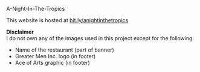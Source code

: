 A-Night-In-The-Tropics

This website is hosted at [bit.ly/anightinthetropics](bit.ly/anightinthetropics)

**Disclaimer**  
I do not own any of the images used in this project except for the following:
  * Name of the restaurant (part of banner)
  * Greater Men Inc. logo (in footer)
  * Ace of Arts graphic (in footer)
